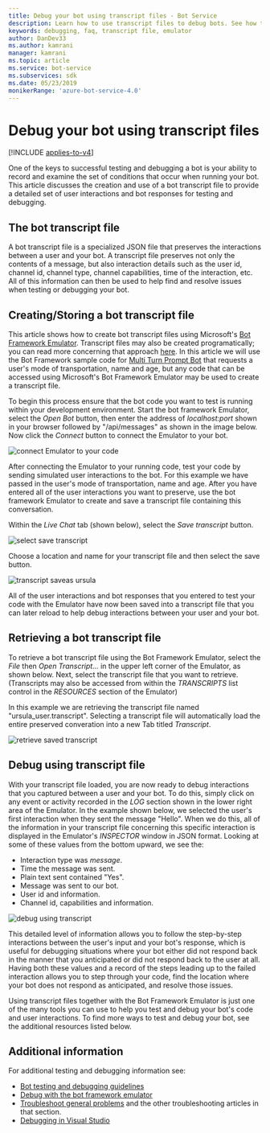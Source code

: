 ```yaml
---
title: Debug your bot using transcript files - Bot Service
description: Learn how to use transcript files to debug bots. See how to create and retrieve these files, which provide detailed sets of user interactions and bot responses.
keywords: debugging, faq, transcript file, emulator
author: DanDev33
ms.author: kamrani
manager: kamrani
ms.topic: article
ms.service: bot-service
ms.subservices: sdk
ms.date: 05/23/2019
monikerRange: 'azure-bot-service-4.0'
---
```


# Debug your bot using transcript files

[!INCLUDE [applies-to-v4](../includes/applies-to-v4-current.md)]

One of the keys to successful testing and debugging a bot is your ability to record and examine the set of conditions that occur when running your bot. This article discusses the creation and use of a bot transcript file to provide a detailed set of user interactions and bot responses for testing and debugging.

## The bot transcript file

A bot transcript file is a specialized JSON file that preserves the interactions between a user and your bot. A transcript file preserves not only the contents of a message, but also interaction details such as the user id, channel id, channel type, channel capabilities, time of the interaction, etc. All of this information can then be used to help find and resolve issues when testing or debugging your bot.

## Creating/Storing a bot transcript file

This article shows how to create bot transcript files using Microsoft's [Bot Framework Emulator](https://github.com/Microsoft/BotFramework-Emulator). Transcript files may also be created programatically; you can read more concerning that approach [here](./bot-builder-howto-v4-storage.md#blob-transcript-storage). In this article we will use the Bot Framework sample code for [Multi Turn Prompt Bot](https://aka.ms/cs-multi-prompts-sample) that requests a user's mode of transportation, name and age, but any code that can be accessed using Microsoft's Bot Framework Emulator may be used to create a transcript file.

To begin this process ensure that the bot code you want to test is running within your development environment. Start the bot framework Emulator, select the _Open Bot_ button, then enter the address of _localhost:port_ shown in your browser followed by "/api/messages" as shown in the image below. Now click the _Connect_ button to connect the Emulator to your bot.

![connect Emulator to your code](./media/emulator_open_bot_configuration.png)

After connecting the Emulator to your running code, test your code by sending simulated user interactions to the bot. For this example we have passed in the user's mode of transportation, name and age. After you have entered all of the user interactions you want to preserve, use the bot framework Emulator to create and save a transcript file containing this conversation.

Within the _Live Chat_ tab (shown below), select the _Save transcript_ button.

![select save transcript](./media/emulator_transcript_save.png)

Choose a location and name for your transcript file and then select the save button.

![transcript saveas ursula](./media/emulator_transcript_saveas_ursula.png)

All of the user interactions and bot responses that you entered to test your code with the Emulator have now been saved into a transcript file that you can later reload to help debug interactions between your user and your bot.

## Retrieving a bot transcript file

To retrieve a bot transcript file using the Bot Framework Emulator, select the _File_ then _Open Transcript..._ in the upper left corner of the Emulator, as shown below. Next, select the transcript file that you want to retrieve. (Transcripts may also be accessed from within the _TRANSCRIPTS_ list control in the _RESOURCES_ section of the Emulator)

In this example we are retrieving the transcript file named "ursula_user.transcript". Selecting a transcript file will automatically load the entire preserved converation into a new Tab titled _Transcript_.

![retrieve saved transcript](./media/emulator_transcript_retrieve.png)

## Debug using transcript file

With your transcript file loaded, you are now ready to debug interactions that you captured between a user and your bot. To do this, simply click on any event or activity recorded in the _LOG_ section shown in the lower right area of the Emulator. In the example shown below, we selected the user's first interaction when they sent the message "Hello". When we do this, all of the information in your transcript file concerning this specific interaction is displayed in the Emulator's _INSPECTOR_ window in JSON format. Looking at some of these values from the bottom upward, we see the:

* Interaction type was _message_.
* Time the message was sent.
* Plain text sent contained "Yes".
* Message was sent to our bot.
* User id and information.
* Channel id, capabilities and information.

![debug using transcript](./media/emulator_transcript_debug.png)

This detailed level of information allows you to follow the step-by-step interactions between the user's input and your bot's response, which is useful for debugging situations where your bot either did not respond back in the manner that you anticipated or did not respond back to the user at all. Having both these values and a record of the steps leading up to the failed interaction allows you to step through your code, find the location where your bot does not respond as anticipated, and resolve those issues.

Using transcript files together with the Bot Framework Emulator is just one of the many tools you can use to help you test and debug your bot's code and user interactions. To find more ways to test and debug your bot, see the additional resources listed below.

## Additional information

For additional testing and debugging information see:

* [Bot testing and debugging guidelines](./bot-builder-testing-debugging.md)
* [Debug with the bot framework emulator](../bot-service-debug-emulator.md)
* [Troubleshoot general problems](../bot-service-troubleshoot-bot-configuration.md) and the other troubleshooting articles in that section.
* [Debugging in Visual Studio](https://docs.microsoft.com/visualstudio/debugger/index)
